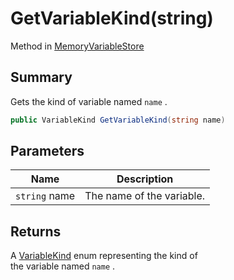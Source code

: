 # GetVariableKind(string)

Method in [MemoryVariableStore](yarn.memoryvariablestore.md)

## Summary

Gets the kind of variable named `name` .

```csharp
public VariableKind GetVariableKind(string name)
```

## Parameters

| Name          | Description               |
| ------------- | ------------------------- |
| `string` name | The name of the variable. |

## Returns

A [VariableKind](yarn.variablekind.md) enum representing the kind of\
the variable named `name` .
